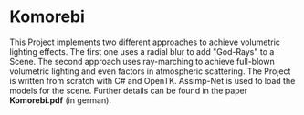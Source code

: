 # Komorebi

This Project implements two different approaches to achieve volumetric lighting effects. The first one uses a radial blur to add "God-Rays" to a Scene. The second approach uses ray-marching to achieve full-blown volumetric lighting and even factors in atmospheric scattering. The Project is written from scratch with C# and OpenTK. Assimp-Net is used to load the models for the scene. Further details can be found in the paper **Komorebi.pdf** (in german).
